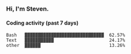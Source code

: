 ### Hi, I'm Steven.

#### Coding activity (past 7 days)
```
Bash   ▓▓▓▓▓▓▓▓▓▓▓▓▓▓▓▓▓▓▓▓▓▓▓▓▓▓▓▓▓▓  62.57%
Text   ▓▓▓▓▓▓▓▓▓▓▓                     24.17%
other  ▓▓▓▓▓▓                          13.26%
```
